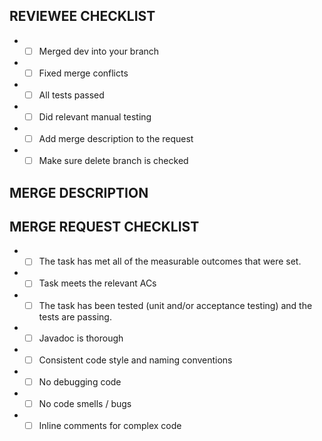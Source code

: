 ## REVIEWEE CHECKLIST
- - [ ] Merged dev into your branch 
- - [ ] Fixed merge conflicts
- - [ ] All tests passed 
- - [ ] Did relevant manual testing
- - [ ] Add merge description to the request
- - [ ] Make sure delete branch is checked

## MERGE DESCRIPTION


## MERGE REQUEST CHECKLIST
- - [ ] The task has met all of the measurable outcomes that were set. 
- - [ ] Task meets the relevant ACs 
- - [ ] The task has been tested (unit and/or acceptance testing) and the tests are passing. 
- - [ ] Javadoc is thorough 
- - [ ] Consistent code style and naming conventions 
- - [ ] No debugging code 
- - [ ] No code smells / bugs 
- - [ ] Inline comments for complex code
